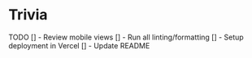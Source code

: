# Trivia

TODO
[] - Review mobile views
[] - Run all linting/formatting
[] - Setup deployment in Vercel
[] - Update README